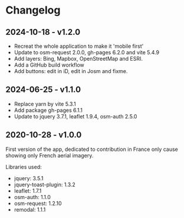 # Changelog

## 2024-10-18 - v1.2.0

- Recreat the whole application to make it 'mobile first'
- Update to osm-request 2.0.0, gh-pages 6.2.0 and vite 5.4.9
- Add layers: Bing, Mapbox, OpenStreetMap and ESRI.
- Add a GitHub build workflow
- Add buttons: edit in iD, edit in Josm and fixme.

## 2024-06-25 - v1.1.0

- Replace yarn by vite 5.3.1
- Add package gh-pages 6.1.1
- Update to jquery 3.7.1, leaflet 1.9.4, osm-auth 2.5.0 

## 2020-10-28 - v1.0.0

First version of the app, dedicated to contribution in France only cause showing only French aerial imagery.

Libraries used:

- jquery: 3.5.1
- jquery-toast-plugin: 1.3.2
- leaflet: 1.7.1
- osm-auth: 1.1.0
- osm-request: 1.2.10
- remodal: 1.1.1
